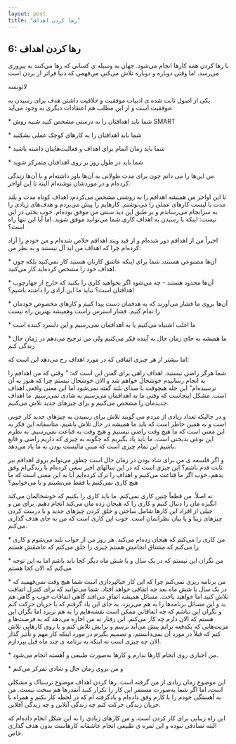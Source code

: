 ```yaml
---
layout: post
title: "رها کردن اهداف"
---
```

6: رها کردن اهداف
-----------------

با رها کردن همه کارها انجام می‌شود. جهان به وسیله ی کسانی که رها می‌کنند
به پیروزی می‌رسد. اما وقتی دوباره و دوباره تلاش می‌کنی می‌فهمی که دنیا
فراتر از بردن است

لائوتسه

یکی از اصول ثابت شده ی ادبیات موفقیت و خلاقیت داشتن هدف برای رسیدن به
موفقیت است و از این مطلب هم اعتقادات دیگری به وجود می‌آید:

\* شما باید اهدافتان را به درستی مشخص کنید شبیه روش SMART

\* شما باید اهدافتان را به کارهای کوچک عملی بشکنید

\* شما باید زمان اتمام برای اهداف و فعالیت‌هایتان داشته باشید

\* شما باید در طول روز بر روی اهدافتان متمرکز شوید

من این‌ها را می دانم چون برای مدت طولانی به آن‌ها باور داشته‌ام و با
آن‌ها زندگی کرده‌ام و در موردشان نوشته‌ام البته تا این اواخر.

تا این اواخر من همیشه اهدافم را به روشنی مشخص می‌کردم٫ اهداف کوتاه مدت و
بلند مدت با لیست کارهای عملی را می‌نوشتم. کارهایم را پیش می‌بردم و
هدف‌های زیادی را به سرانجام می‌رساندم و بر طبق این دید سنتی من موفق
بوده‌ام. خوب بحثی در این نیست: اینکه با رسیدن به اهداف کاری شما
می‌توانید موفق شوید. اما آیا این تنها راه است؟

اخیراً من از اهدافم دور شده‌ام و از قید وبند اهدافم خلاص شده‌ام و من
خودم را آزاد کرده‌ام چرا که اهداف من اید آل نیستند و به نظر من:

\* آن‌ها مصنوعی هستند٫ شما برای اینکه عاشق کارتان هستید کار نمی‌کنید
بلکه چون اهداف خود را مشخص کرده‌اید کار می‌کنید.

\* آن‌ها محدود هستند - چه می‌شود اگر بخواهید کاری را بکنید که خارج از
چهارچوب اهدافتان است؟ نباید ما این آزادی را داشته باشیم؟

\* آن‌ها بروی ما فشار می‌آورند که به هدفمان دست پیدا کنیم و کارهای مخصوص
خودمان را تمام کنیم. فشار استرس زاست وهمیشه بهترین راه نیست

\* ما اغلب اشتباه می‌کنیم یا به اهدافمان نمی‌رسیم و این دلسرد کننده است

\* ما همیشه به جای زمان حال به آینده فکر می‌کنیم ولی من ترجیح می‌دهم در
زمان حال زندگی کنم

اما بیشتر از هر چیزی اتفاقی که در مورد اهداف رخ می‌دهد این است که:

شما هرگز راضی نیستید. اهداف راهی برای گفتن این است که: " وقتی که من
اهدافم را به انجام رسانیدم خوشحال خواهم شد و الان خوشحال نیستم چرا که
هنوز به آن نرسیده‌ام" این جله هیچوقت با صدای بلند گفته نمی‌شود اما این
معنی واقعی اهداف است. مشکل اینجاست که وقتی ما به اهدافمان می‌رسیم به
شادی نمی‌رسیم. ما اهداف جدیدمان را مشخص می‌کنیم و برای چیزهای جدید تلاش
می‌کنیم.

و در حالیکه تعداد زیادی از مردم می گویند تلاش برای رسیدن به چیزهای جدید
کار خوبی است و به همین خاطر است که باید ما همیشه در حال تلاش باشیم.
متاسفانه این فکر به این معنی است که ما هیچ وقت راضی نیستیم و هیچ وقت به
قناعت نمی‌رسیم. به نظرم این نوعی بدبختی است. ما باید یاد بگیریم که چگونه
به چیزی که داریم راضی و قانع باشیم این تمام چیزی است که مینی مالیست بودن
به ما یاد می‌دهد.

و اگر فلسفه ی من برای شاد بودن در زمان حال است چطور می‌توانم بروی اهدافم
نیز ثابت قدم باشم؟ این چیزی است که در این سالهای اخیر سعی کرده‌ام با
زندگی‌ام وفق بدهم. خوب اگر ما قناعت می‌کنیم و اهداف را ترک کرده‌ایم آیا
به این معنی است که ما هیچ کاری نمی‌کنیم یا فقط می‌نشینم و یا می‌خوابیم؟

نه اصلاً. من قطعاً چنین کاری نمی‌کنم. ما باید کاری را بکنیم که خوشحالمان
می‌کند انگیزه مان را دنبال کنیم و کاری را که هیجان زده مان می‌کند انجام
دهیم. برای من و خیلی از افراد این کارها شامل ساختن و خلق کردن چیزهای
جدید و یا درست کردن چیزهای زیبا و یا بیان نظراتمان است. خوب این کاری است
که من به جای هدف گذاری می‌کنم.

\* من کاری را می‌کنم که هیجان زده‌ام می‌کند. هر روز من از خواب بلند
می‌شوم و کاری را می‌کنم که مشتاق انجامش هستم چیزی را خلق می‌کنم که عاشقش
هستم

\* من نگران این نیستم که در یک سال و یا شش ماه دیگر کجا باید باشم اما به
این توجه می‌کنم که الان کجا هستم

\* من برنامه ریزی نمی‌کنم چرا که این کار خیالپردازی است شما هیچ وقت
نمی‌فهمید که در یک سال یا شش ماه بعد چه اتفاقی خواهد افتاد. شما
می‌توانید که برای کنترل اتفاقت تلاش کنید اما خواهید باخت. مسائل همیشه
اتفاق می‌افتد گاهی اتفاقات خوب و گاهی هم بد و این مسائل برنامه‌ها را به
هم می‌ریزد. به جای این یاد گرفتم که با جریان حرکت کنم و نگران این نباشم
که چه اتفاقاتی ممکن است نقشه‌هایم را به هم بریزد اما نگران این هستم که
الان دارم چه کار می‌کنم. این رفتار به من اجازه می‌دهد که به فرصت‌ها و
مزیت‌هایی که یکدفعه برایم پیش می‌آید برسم و برایش تلاش کنم و یا روی
کارهایی تلاش کنم که قبلاً در مورد آن نمی‌دانستم. و تصمیم بگیرم در مورد
اینکه کار مهم و تأثیر گذار الان چه چیزی است نه اینکه به برنامه ی چند ماه
قبل بپردازم.

\* من اجباری روی انجام کارها ندارم و کارها به‌صورت طبیعی و آهسته انجام
می‌شود.

\* و من بروی زمان حال و شادی تمرکز می‌کنم

این موضوع زمان زیادی از من گرفته است. رها کردن اهداف موضوع ترسناک و
مشکلی است٫ اما اگر شما به‌صورت مستمر این کار را تکرار کنید آنقدرها هم
سخت نیست. من به آهستگی خودم را با کارم وفق داده‌ام و یادگرفته ام که در
لحظه کار بکنم و همراه با جریان زندگی حرکت کنم چه زندگی آنلاین و چه زندگی
آفلاین.

این راه زیبایی برای کار کردن است. و من کارهای زیادی را به این شکل انجام
داده‌ام که البته تصادفی نبوده و این ثمره ی طبیعی انجام عاشقانه کارهاست
بدون هدف گذاری خاص.
